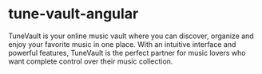 # tune-vault-angular
TuneVault is your online music vault where you can discover, organize and enjoy your favorite music in one place. With an intuitive interface and powerful features, TuneVault is the perfect partner for music lovers who want complete control over their music collection.
